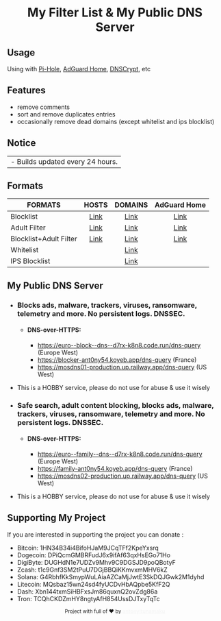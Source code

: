 <div align="Center">
  <h1>My Filter List & My Public DNS Server</h1>
</div>

## Usage

Using with <a href="https://pi-hole.net" target="_blank">Pi-Hole</a>, <a href="https://adguard.com/en/adguard-home/overview.html">AdGuard Home</a>, <a href="https://dnscrypt.info">DNSCrypt</a>, etc

## Features

- remove comments
- sort and remove duplicates entries
- occasionally remove dead domains (except whitelist and ips blocklist)

## Notice

<table>
<tr>
<td>
 - Builds updated every 24 hours.
</td>
</tr>
</table>

## Formats

| FORMATS | HOSTS | DOMAINS | AdGuard Home |
|---------|:----------:|:----------:|:----------:|
Blocklist | [Link](https://raw.githubusercontent.com/t0ny54/blocklistwithregex/main/export/blocklist_all_zero.txt) | [Link](https://raw.githubusercontent.com/t0ny54/blocklistwithregex/main/export/blocklist.txt) | [Link](https://raw.githubusercontent.com/anT0ny54/adguard/main/blocklist-agh.txt) |
Adult Filter | [Link](https://raw.githubusercontent.com/t0ny54/adultfilterwithregex/main/export/blocklist_all_zero.txt) | [Link](https://raw.githubusercontent.com/t0ny54/adultfilterwithregex/main/export/blocklist.txt) | [Link](https://raw.githubusercontent.com/anT0ny54/adguard/main/adultfilter-agh.txt) |
Blocklist+Adult Filter | [Link](https://raw.githubusercontent.com/t0ny54/blocklistfamilywithregex/main/export/blocklist_all_zero.txt) | [Link](https://raw.githubusercontent.com/t0ny54/blocklistfamilywithregex/main/export/blocklist.txt) | [Link](https://raw.githubusercontent.com/anT0ny54/adguard/main/blocklist.txt) | [Link](https://raw.githubusercontent.com/anT0ny54/adguard/main/familyfilter-agh.txt) |
Whitelist |  | [Link](https://raw.githubusercontent.com/t0ny54/agh/main/whitelist.txt) |  |
IPS Blocklist |  | [Link](https://raw.githubusercontent.com/t0ny54/agh/main/ipblocklist.txt) |  |


## My Public DNS Server
* ### Blocks ads, malware, trackers, viruses, ransomware, telemetry and more. No persistent logs. DNSSEC.
  * #### DNS-over-HTTPS:
     *  https://euro--block--dns--d7rx-k8n8.code.run/dns-query (Europe West)
     *  https://blocker-ant0ny54.koyeb.app/dns-query (France)
     *  https://mosdns01-production.up.railway.app/dns-query (US West)
*  This is a HOBBY service, please do not use for abuse & use it wisely
     
* ### Safe search, adult content blocking, blocks ads, malware, trackers, viruses, ransomware, telemetry and more. No persistent logs. DNSSEC.
  * #### DNS-over-HTTPS:
     *  https://euro--family--dns--d7rx-k8n8.code.run/dns-query (Europe West)
     *  https://family-ant0ny54.koyeb.app/dns-query (France)
     *  https://mosdns02-production.up.railway.app/dns-query (US West)
*  This is a HOBBY service, please do not use for abuse & use it wisely

## Supporting My Project

If you are interested in supporting the project you can donate :
 - Bitcoin: 1HN34B34i4BifoHJaM9JCqTFf2KpeYxsrq
 - Dogecoin: DPiQcmGMBRFudJ6x9ifAf63qxHsEGo71Ho
 - DigiByte: DUGHdN1e7UDZv9Mhv9C9DGSJD9poQBotyF
 - Zcash: t1c9Gnf3SM2tPuU7DGjBBQiKKmvxmMHV6kZ
 - Solana: G4RbhfKkSmypWuLAiaAZCaMjJwtE3SkDQJGwk2M1dyhd
 - Litecoin: MQsbaz15wn24sd4fyUCDvHbAQpbe5KfF2Q
 - Dash: Xbn144txmSiHBFxsJm86quxnQ2ovZdg86a
 - Tron: TCQhCKDZmHY8ngtyAfH854UssDJTxyTqTc


<div align="center">
  <sub>Project with full of ❤ by <a href=https://bearhero.tk target=_blank style=color:#f6f6f6><b>antonyitunamaku</b>
</div>
